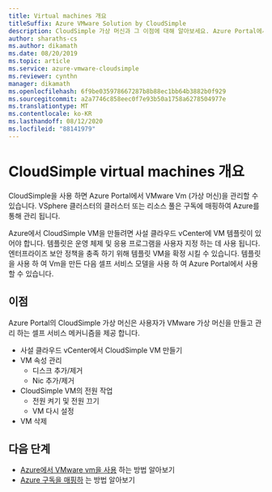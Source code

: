 ```yaml
---
title: Virtual machines 개요
titleSuffix: Azure VMware Solution by CloudSimple
description: CloudSimple 가상 머신과 그 이점에 대해 알아보세요. Azure Portal에서 VMware 가상 컴퓨터를 관리할 수 있습니다.
author: sharaths-cs
ms.author: dikamath
ms.date: 08/20/2019
ms.topic: article
ms.service: azure-vmware-cloudsimple
ms.reviewer: cynthn
manager: dikamath
ms.openlocfilehash: 6f9be035978667287b8b88ec1bb64b3882b0f929
ms.sourcegitcommit: a2a7746c858eec0f7e93b50a1758a6278504977e
ms.translationtype: MT
ms.contentlocale: ko-KR
ms.lasthandoff: 08/12/2020
ms.locfileid: "88141979"
---
```

# <a name="cloudsimple-virtual-machines-overview"></a>CloudSimple virtual machines 개요

CloudSimple을 사용 하면 Azure Portal에서 VMware Vm (가상 머신)을 관리할 수 있습니다.  VSphere 클러스터의 클러스터 또는 리소스 풀은 구독에 매핑하여 Azure를 통해 관리 됩니다.

Azure에서 CloudSimple VM을 만들려면 사설 클라우드 vCenter에 VM 템플릿이 있어야 합니다.  템플릿은 운영 체제 및 응용 프로그램을 사용자 지정 하는 데 사용 됩니다.  엔터프라이즈 보안 정책을 충족 하기 위해 템플릿 VM을 확정 시킬 수 있습니다.  템플릿을 사용 하 여 Vm을 만든 다음 셀프 서비스 모델을 사용 하 여 Azure Portal에서 사용할 수 있습니다.

## <a name="benefits"></a>이점

Azure Portal의 CloudSimple 가상 머신은 사용자가 VMware 가상 머신을 만들고 관리 하는 셀프 서비스 메커니즘을 제공 합니다.

* 사설 클라우드 vCenter에서 CloudSimple VM 만들기
* VM 속성 관리
  * 디스크 추가/제거
  * Nic 추가/제거
* CloudSimple VM의 전원 작업
  * 전원 켜기 및 전원 끄기
  * VM 다시 설정
* VM 삭제

## <a name="next-steps"></a>다음 단계

* [Azure에서 VMware vm을 사용](quickstart-create-vmware-virtual-machine.md) 하는 방법 알아보기
* [Azure 구독을 매핑하](azure-subscription-mapping.md) 는 방법 알아보기
